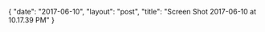 {
   "date": "2017-06-10",
   "layout": "post",
   "title": "Screen Shot 2017-06-10 at 10.17.39 PM"
}

